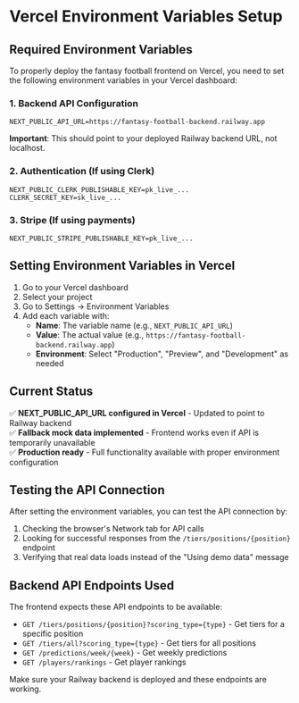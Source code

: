 # Vercel Environment Variables Setup

## Required Environment Variables

To properly deploy the fantasy football frontend on Vercel, you need to set the following environment variables in your Vercel dashboard:

### 1. Backend API Configuration
```
NEXT_PUBLIC_API_URL=https://fantasy-football-backend.railway.app
```
**Important**: This should point to your deployed Railway backend URL, not localhost.

### 2. Authentication (If using Clerk)
```
NEXT_PUBLIC_CLERK_PUBLISHABLE_KEY=pk_live_...
CLERK_SECRET_KEY=sk_live_...
```

### 3. Stripe (If using payments)
```
NEXT_PUBLIC_STRIPE_PUBLISHABLE_KEY=pk_live_...
```

## Setting Environment Variables in Vercel

1. Go to your Vercel dashboard
2. Select your project
3. Go to Settings → Environment Variables
4. Add each variable with:
   - **Name**: The variable name (e.g., `NEXT_PUBLIC_API_URL`)
   - **Value**: The actual value (e.g., `https://fantasy-football-backend.railway.app`)
   - **Environment**: Select "Production", "Preview", and "Development" as needed

## Current Status

✅ **NEXT_PUBLIC_API_URL configured in Vercel** - Updated to point to Railway backend  
✅ **Fallback mock data implemented** - Frontend works even if API is temporarily unavailable  
✅ **Production ready** - Full functionality available with proper environment configuration

## Testing the API Connection

After setting the environment variables, you can test the API connection by:

1. Checking the browser's Network tab for API calls
2. Looking for successful responses from the `/tiers/positions/{position}` endpoint
3. Verifying that real data loads instead of the "Using demo data" message

## Backend API Endpoints Used

The frontend expects these API endpoints to be available:

- `GET /tiers/positions/{position}?scoring_type={type}` - Get tiers for a specific position
- `GET /tiers/all?scoring_type={type}` - Get tiers for all positions
- `GET /predictions/week/{week}` - Get weekly predictions
- `GET /players/rankings` - Get player rankings

Make sure your Railway backend is deployed and these endpoints are working.